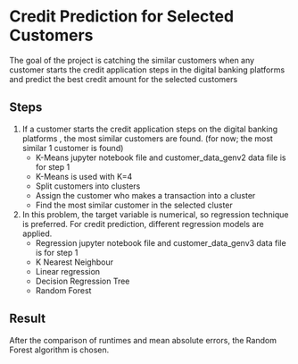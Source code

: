 # Credit Prediction for Selected Customers

The goal of the project is catching the similar customers when any customer starts the credit application steps in the digital banking platforms and predict the best credit amount for the selected customers

## Steps

1. If a customer starts the credit application steps on the digital banking platforms , the most similar customers are found. (for now; the most similar 1 customer is found)
   - K-Means jupyter notebook file and customer_data_genv2 data file is for step 1
   - K-Means is used with K=4
   - Split customers into clusters
   - Assign the customer who makes a transaction into a cluster
   - Find the most similar customer in the selected cluster
2. In this problem, the target variable is numerical, so regression technique is preferred. For credit prediction, different regression models are applied.
   - Regression jupyter notebook file and customer_data_genv3 data file is for step 1
   - K Nearest Neighbour
   - Linear regression
   - Decision Regression Tree
   - Random Forest


## Result

After the comparison of runtimes and mean absolute errors, the Random Forest algorithm is chosen.
